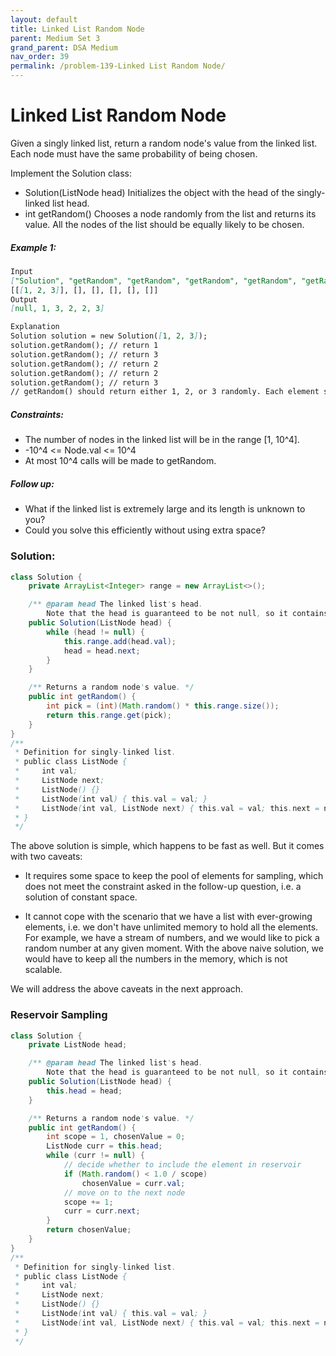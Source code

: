 ```yaml
---
layout: default
title: Linked List Random Node
parent: Medium Set 3
grand_parent: DSA Medium
nav_order: 39
permalink: /problem-139-Linked List Random Node/
---
```

# Linked List Random Node
Given a singly linked list, return a random node's value from the linked list. Each node must have the same probability of being chosen.

Implement the Solution class:

* Solution(ListNode head) Initializes the object with the head of the singly-linked list head.
* int getRandom() Chooses a node randomly from the list and returns its value. All the nodes of the list should be equally likely to be chosen.

##### Example 1:
```markdown
Input
["Solution", "getRandom", "getRandom", "getRandom", "getRandom", "getRandom"]
[[[1, 2, 3]], [], [], [], [], []]
Output
[null, 1, 3, 2, 2, 3]

Explanation
Solution solution = new Solution([1, 2, 3]);
solution.getRandom(); // return 1
solution.getRandom(); // return 3
solution.getRandom(); // return 2
solution.getRandom(); // return 2
solution.getRandom(); // return 3
// getRandom() should return either 1, 2, or 3 randomly. Each element should have equal probability of returning.
```

##### Constraints:
* The number of nodes in the linked list will be in the range [1, 10^4].
* -10^4 <= Node.val <= 10^4
* At most 10^4 calls will be made to getRandom.

##### Follow up:
* What if the linked list is extremely large and its length is unknown to you?
* Could you solve this efficiently without using extra space?

### Solution:
```java
class Solution {
    private ArrayList<Integer> range = new ArrayList<>();

    /** @param head The linked list's head.
        Note that the head is guaranteed to be not null, so it contains at least one node. */
    public Solution(ListNode head) {
        while (head != null) {
            this.range.add(head.val);
            head = head.next;
        }
    }

    /** Returns a random node's value. */
    public int getRandom() {
        int pick = (int)(Math.random() * this.range.size());
        return this.range.get(pick);
    }
}
/**
 * Definition for singly-linked list.
 * public class ListNode {
 *     int val;
 *     ListNode next;
 *     ListNode() {}
 *     ListNode(int val) { this.val = val; }
 *     ListNode(int val, ListNode next) { this.val = val; this.next = next; }
 * }
 */
```
The above solution is simple, which happens to be fast as well. But it comes with two caveats:

* It requires some space to keep the pool of elements for sampling, which does not meet the constraint asked in the follow-up question, i.e. a solution of constant space.

* It cannot cope with the scenario that we have a list with ever-growing elements, i.e. we don't have unlimited memory to hold all the elements. For example, we have a stream of numbers, and we would like to pick a random number at any given moment. With the above naive solution, we would have to keep all the numbers in the memory, which is not scalable.

We will address the above caveats in the next approach.
### Reservoir Sampling
````java
class Solution {
    private ListNode head;

    /** @param head The linked list's head.
        Note that the head is guaranteed to be not null, so it contains at least one node. */
    public Solution(ListNode head) {
        this.head = head;
    }

    /** Returns a random node's value. */
    public int getRandom() {
        int scope = 1, chosenValue = 0;
        ListNode curr = this.head;
        while (curr != null) {
            // decide whether to include the element in reservoir
            if (Math.random() < 1.0 / scope)
                chosenValue = curr.val;
            // move on to the next node
            scope += 1;
            curr = curr.next;
        }
        return chosenValue;
    }
}
/**
 * Definition for singly-linked list.
 * public class ListNode {
 *     int val;
 *     ListNode next;
 *     ListNode() {}
 *     ListNode(int val) { this.val = val; }
 *     ListNode(int val, ListNode next) { this.val = val; this.next = next; }
 * }
 */
````
